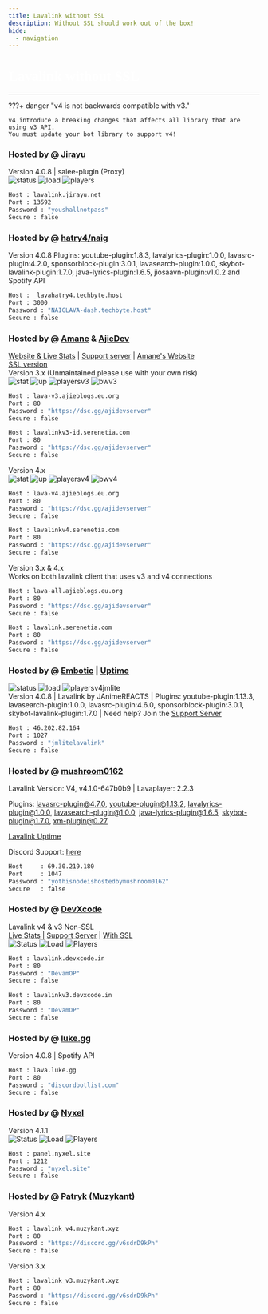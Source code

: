 ```yaml
---
title: Lavalink without SSL
description: Without SSL should work out of the box!
hide:
  - navigation
---
```


<h1 style="font-family:Gotham SSm A;font-size: 2.0em;font-weight: 800;line-height:1.1;color: white;">Lavalink without SSL</h1>


<!-- inject image ad -->
<div data-ea-style="stickybox" class="dark horizontal" data-ea-publisher="darrennathanaelcom" data-ea-type="image"></div>

---


???+ danger "v4 is not backwards compatible with v3."

    v4 introduce a breaking changes that affects all library that are using v3 API.
    You must update your bot library to support v4!

<!-- PLEASE READ -->
<!-- PLEASE READ --> <!-- SUPPORT OTHER CONTRIBUTORS BY PLACING THE NEW LAVALINK AT THE VERY BOTTOM OF THE OTHERS! --> <!-- PLEASE READ -->
<!-- DO NOT SCRAPE THIS FILE, PLEASE USE THE API INSTEAD! -->
<!-- FOR ADVERTISING CONTACT ads@darrennathanael.com , PLEASE READ FAQS FOR MORE INFO! -->
<!-- PLEASE READ -->

### Hosted by @ [Jirayu](https://discord.com/users/1089356674764120125)
Version 4.0.8 | salee-plugin (Proxy) <br />
![status](https://lavalink-list-api.ajieblogs.eu.org/lavalink-jirayu-net-13592/badge/Status) ![load](https://lavalink-list-api.ajieblogs.eu.org/lavalink-jirayu-net-13592/badge/Load) ![players](https://lavalink-list-api.ajieblogs.eu.org/lavalink-jirayu-net-13592/badge/Players)
```bash
Host : lavalink.jirayu.net
Port : 13592
Password : "youshallnotpass"
Secure : false    
```

### Hosted by @ [hatry4/naig](https://charlesnaig.github.io/)
Version 4.0.8 Plugins: youtube-plugin:1.8.3, lavalyrics-plugin:1.0.0, lavasrc-plugin:4.2.0, sponsorblock-plugin:3.0.1, lavasearch-plugin:1.0.0, skybot-lavalink-plugin:1.7.0, java-lyrics-plugin:1.6.5, jiosaavn-plugin:v1.0.2 and Spotify API
```bash
Host :  lavahatry4.techbyte.host
Port : 3000
Password : "NAIGLAVA-dash.techbyte.host"
Secure : false
```

### Hosted by @ [Amane](https://amane.my.id) & [AjieDev](https://github.com/AjieDev)
[Website & Live Stats](https://free.lavalink.rf.gd/) | [Support server](https://dsc.gg/ajidevserver) | [Amane's Website](https://lavalink-info.serenetia.com/)<br />
[SSL version](https://lavalink.darrennathanael.com/SSL/Lavalink-SSL/#hosted-by-amane-ajiedev) <br />
Version 3.x (Unmaintained please use with your own risk) <br />
![stat](https://ajieblogs.eu.org/lavalink/v3/badge/Status) ![up](https://ajieblogs.eu.org/lavalink/v3/badge/Uptime) ![playersv3](https://ajieblogs.eu.org/lavalink/v3/badge/Players) ![bwv3](https://ajieblogs.eu.org/lavalink/v3/badge/Bandwidth)
```bash
Host : lava-v3.ajieblogs.eu.org
Port : 80
Password : "https://dsc.gg/ajidevserver"
Secure : false
```
```bash
Host : lavalinkv3-id.serenetia.com
Port : 80
Password : "https://dsc.gg/ajidevserver"
Secure : false
```
Version 4.x <br />
![stat](https://ajieblogs.eu.org/lavalink/v4/badge/Status) ![up](https://ajieblogs.eu.org/lavalink/v4/badge/Uptime) ![playersv4](https://ajieblogs.eu.org/lavalink/v4/badge/Players) ![bwv4](https://ajieblogs.eu.org/lavalink/v4/badge/Bandwidth)
```bash
Host : lava-v4.ajieblogs.eu.org
Port : 80
Password : "https://dsc.gg/ajidevserver"
Secure : false
```
```bash
Host : lavalinkv4.serenetia.com
Port : 80
Password : "https://dsc.gg/ajidevserver"
Secure : false
```
Version 3.x & 4.x <br />
Works on both lavalink client that uses v3 and v4 connections
```bash
Host : lava-all.ajieblogs.eu.org
Port : 80
Password : "https://dsc.gg/ajidevserver"
Secure : false 
```
```bash
Host : lavalink.serenetia.com
Port : 80
Password : "https://dsc.gg/ajidevserver"
Secure : false
```

### Hosted by @ [Embotic](https://discord.gg/XpNWvYjX5F) | [Uptime](https://hetrixtools.com/report/uptime/0da291f13750558ad637bf795974619b/) <br />
![status](https://lavalink-list-api.ajieblogs.eu.org/46-202-82-164-1027/badge/Status) ![load](https://lavalink-list-api.ajieblogs.eu.org/46-202-82-164-1027/badge/Load) ![playersv4jmlite](https://lavalink-list-api.ajieblogs.eu.org/46-202-82-164-1027/badge/Players) <br />
Version 4.0.8 | Lavalink by JAnimeREACTS | Plugins: youtube-plugin:1.13.3, lavasearch-plugin:1.0.0, lavasrc-plugin:4.6.0, sponsorblock-plugin:3.0.1, skybot-lavalink-plugin:1.7.0 | Need help? Join the [Support Server](https://discord.gg/NsTFDYvhXd)
```bash
Host : 46.202.82.164 
Port : 1027
Password : "jmlitelavalink"
Secure : false
```

### Hosted by @ [mushroom0162](https://discord.com/users/1053363102017662976)
Lavalink Version: V4, v4.1.0-647b0b9 | Lavaplayer: 2.2.3

Plugins: lavasrc-plugin@4.7.0, youtube-plugin@1.13.2, lavalyrics-plugin@1.0.0, lavasearch-plugin@1.0.0, java-lyrics-plugin@1.6.5, skybot-plugin@1.7.0, xm-plugin@0.27

[Lavalink Uptime](https://hetrixtools.com/report/uptime/dc9f8e4ca24c02e309b96a1cebfb14e8/)

Discord Support: [here](https://discord.gg/K4CVv84VBC)
```bash
Host     : 69.30.219.180
Port     : 1047
Password : "yothisnodeishostedbymushroom0162"
Secure   : false
```

### Hosted by @ [DevXcode](<https://dsc.gg/devxcode>)<br>
Lavalink v4 & v3 Non-SSL<br>
[Live Stats](https://uptime.devxcode.in) | [Support Server](https://dsc.gg/Devxcode) | [With SSL](https://lavalink.darrennathanael.com/SSL/Lavalink-SSL/#hosted-by-devxcode)
<br />
![Status](https://lavalink-list-api.ajieblogs.eu.org/lavalink-devxcode-in-80/badge/Status)
![Load](https://lavalink-list-api.ajieblogs.eu.org/lavalink-devxcode-in-80/badge/Load)
![Players](https://lavalink-list-api.ajieblogs.eu.org/lavalink-devxcode-in-80/badge/Players)
```bash
Host : lavalink.devxcode.in
Port : 80
Password : "DevamOP"
Secure : false   
```
```bash
Host : lavalinkv3.devxcode.in
Port : 80
Password : "DevamOP"
Secure : false
```

### Hosted by @ [luke.gg](https://luke.gg)
Version 4.0.8 | Spotify API
```bash
Host : lava.luke.gg
Port : 80
Password : "discordbotlist.com"
Secure : false
```

### Hosted by @ [Nyxel](https://notflix.nyxel.site)
Version 4.1.1 <br />
![Status](https://lavalink-list-api.ajieblogs.eu.org/panel-nyxel-site-1212/badge/Status)
![Load](https://lavalink-list-api.ajieblogs.eu.org/panel-nyxel-site-1212/badge/Load)
![Players](https://lavalink-list-api.ajieblogs.eu.org/panel-nyxel-site-1212/badge/Players)
```bash
Host : panel.nyxel.site
Port : 1212
Password : "nyxel.site"
Secure : false
```

### Hosted by @ [Patryk (Muzykant)](https://discord.gg/v6sdrD9kPh)
Version 4.x 
```bash
Host : lavalink_v4.muzykant.xyz
Port : 80
Password : "https://discord.gg/v6sdrD9kPh"
Secure : false
```
Version 3.x 
```bash
Host : lavalink_v3.muzykant.xyz
Port : 80
Password : "https://discord.gg/v6sdrD9kPh"
Secure : false
```
